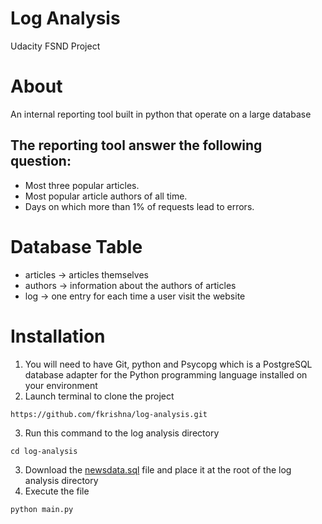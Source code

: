 # Log Analysis
Udacity FSND Project

# About 
An internal reporting tool built in python that operate on a large database

## The reporting tool answer the following question:
* Most three popular articles.
* Most popular article authors of all time.
* Days on which more than 1% of requests lead to errors.

# Database Table
* articles -> articles themselves
* authors -> information about the authors of articles
* log -> one entry for each time a user visit the website

# Installation
1. You will need to have Git, python and Psycopg which is a PostgreSQL database adapter for the Python programming language installed on your environment
2. Launch terminal to clone the project
```
https://github.com/fkrishna/log-analysis.git
```
3. Run this command to the log analysis directory
```
cd log-analysis
```
3. Download the <a href="https://d17h27t6h515a5.cloudfront.net/topher/2016/August/57b5f748_newsdata/newsdata.zip">newsdata.sql</a> file and place it at the root of the log analysis directory
4. Execute the file
```
python main.py
```

